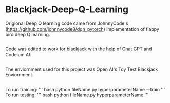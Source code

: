 # Blackjack-Deep-Q-Learning

 Origional Deep Q learning code came from JohnnyCode's (https://github.com/johnnycode8/dqn_pytorch) implementation of flappy bird deep Q learning.
 ##
 Code was edited to work for blackjack with the help of Chat GPT and Codeium AI. 
 ##
 The enviornment used for this project was Open AI's Toy Text Blackjack Enviornment.
 ##
 To run training: 
 ''' bash
 python fileName.py hyperparameterName --train
 '''
 To run testing:
 ''' bash
 python fileName.py hyperparameterName
 '''
